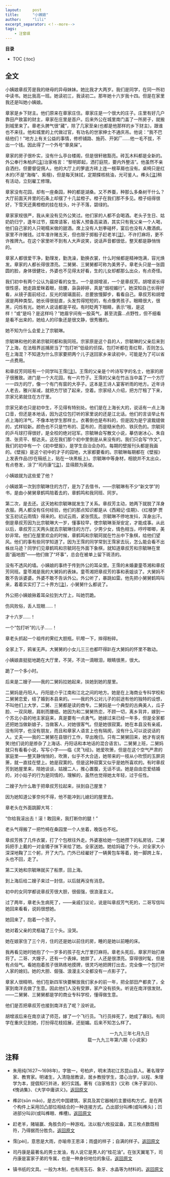 ```yaml
---
layout:     post
title:      "小姨娘"
author:     "lili"
excerpt_separator: <！--more-->
tags:
    - 汪曾祺
---
```


 <!--more-->
 
**目录**
* TOC
{:toc}

## 全文

小姨娘章叔芳是我的继母的异母妹妹。她比我才大两岁。我们是同学，在同一所初中读书。她比我高一班。她读初三，我读初二。那年她十六岁我十四。但是在家里我还是叫她小姨娘。

章家是乡下财主。他们原来在章家庄住。章家庄是一个很大的庄子。庄里有好几户靠田产致富的财主，章家在庄里是首户。后来外公在城里南门盖了一所房子，就搬到城里来了。章老头脾气很“藏”，除了几家至亲(也都是他那样的乡下财主)，跟谁也不来往。他和城里的上代做过官，有功名的世家绅士不通庆吊。他说：“我不巴结他们！”地方上有关公益的事情，修桥铺路、施药、开粥厂……他一毛不拔，不出一个钱。因此得了一个外号“章臭屎”。

章家的房子很朴实，没有什么亭台楼阁，但是很轩敞豁亮。砖瓦木料都是全新的。外公奉行朱柏庐[<a href='#z_1'>注</a><a name='zb_1'></a>]治家格言：“黎明即起，洒打庭院，要内外整洁”。他虽然不亲自洒扫，但要督促佣人。他的大厅上的箩底方砖上连一根草屑也没有。桌椅只是红木的(不是“海梅”、紫檀)，但是每天抹拭，定期搽核桃油，光可鉴人。榫头[<a href='#z_2'>注</a><a name='zb_2'></a>]稍有活动，立刻雇工修理。

章家没有花园，却有一座桑园，种的都是湖桑。又不养蚕，种那么多桑树干什么？大厅前面天井里的石条上却摆了十几盆橙子。橙子在我们那不多见。橙子结得很好，下雪天还黄橙橙的挂在枝头，叶子不落，碧绿的。

章家家规很严，我从来没有见外公笑过。他们家的人都不会喝酒。老头子生日、姑奶奶归宁，逢年过节，摆席请客，给客人预备高粱酒，其实只有我父亲一个人喝，他们自己家的人只喝糯米做的甜酒。席上没有人划拳碰杯，宴后也没有人撒酒疯。家里不许赌钱。过年准许赌五天，但也限于掷骰子赶老羊[<a href='#z_3'>注</a><a name='zb_3'></a>]，不许打麻将，更不许推牌九。在这个家里听不到有人大声说笑，说话声音都很低，整天都是静悄悄的。

章家人都很爱干净，勤理发，勤洗澡，勤换衣裳，什么时候都是精神饱满，容光焕发。章家的人都长得很漂亮。二舅舅、三舅舅都可称为美男子。章老头只是一张圆圆的脸，身体很健壮，外婆也不见得太好看，生的儿女却都那么出众，有点奇怪。

我们初中有两个公认为最好看的女生。一个是胡增淑，一个是章叔芳。胡增淑长得很性感，她走路爱眯着眼，扭腰，袅袅婷婷，真是“烟视媚行”。她深知自己长得好看，从镜子面前经过，反光的玻璃面前，总要放慢脚步，看看自己。章叔芳和胡增淑是两种类型。她长得很挺直，头发剪得短短的，有点像男孩子。眼睛很大，很黑，闪烁有光。她听人说话都是平视。有时眨两下眼睛，表示“哦，是这样！”或“是吗？是这样吗？”她眉宇间有一股英气，甚至流露…点野性，但不细看是看不出来的，她给人的印象还是很文静，很秀雅的。

她不知为什么会爱上了宗毓琳。

宗毓琳和他的弟弟宗毓珂都和我同班。宗家原是这个县的人，宗毓琳的父亲后来到了上海，在法租界巡捕房当了“包打听”低级的侦探。包打听都在青红帮，否则怎么在上海混？不知道为什么宗家要把两个儿子送回家乡来读初中，可能是为了可以省一点费用。

和章叔芳同班有一个同学叫王霈[<a href='#z_4'>注</a><a name='zb_4'></a>]。王霈的父亲是个吟诗写字的名士，他家的房子很雅致。进门是一个大花园，有一片竹子。王霈的父亲在竹丛当中盖了一个方厅一一四方的厅，像一个有门有窗的大亭子。这本是王诗人宴客听雨的地方。近年诗人老去，雅兴渐减，就把方厅锁了起来，空着。宗家经人介绍，把方厅租了下来，宗家兄弟就住在方厅里。

宗家兄弟也只是初中生，不见得有特别处。他们是在上海长大的，说话有一点上海口音，但还是本地话，因为这位包打听的家里说的还是江北话。他们的言谈举止有点上海的洋气，不像本地学生那样土。衣著倒也是布料的，但是因为是宁波裁缝做的，式样较新。颜色也不只是竹布的、蓝布的，而是糙米色的、铁灰色的。宗毓珂的乒乓球打得很好，是全校的绝对冠军。宗毓琳会写散文小说，摹仿谢冰心、朱自清、张资平、郁达夫。这在我们那个初中里倒是从来没有的。我们只会写“作文”。我们的初中有一个《初中壁报》，是学生自治会办的。每期的壁报刊头都是我画的。《壁报》是这个初中的才子的园地，大家都要看的。宗毓琳每期都在《壁报》上发表作品(抄在稿纸上，贴在一块黑板上)。宗毓琳中等身材，相貌并不太出众，有点卷发，涂了“司丹康”[<a href='#z_5'>注</a><a name='zb_5'></a>]，显得颇为英俊。

小姨娘就为这些爱了他？

小姨娘第一次到宗毓琳住的方厅，是为了去借书，——宗毓琳有不少“新文学”的书，是由小舅舅章鹤鸣陪着去的，章鹤鸣和我同班、同岁。

第二次，是去还。这天她和宗毓琳就发生了关系。章叔芳主动，她两下就脱了浑身衣服。两人都没有任何经验，他们的那点知识都是从《西厢记·佳期》、《红楼梦·贾宝玉初试云雨情》得来的。初试云雨，紧张慌乱。宗毓琳不停地发抖，浑身出汗。倒是章叔芳因为比宗毓琳大一岁，懂事较早，使宗毓琳渐渐安定，才能成事。从此以后，章叔芳三天两头就去宗毓琳住的方厅。少男少女，情色相当，哼哼唧唧，美妙非常。他们在屋里欢会的时候，章鹤鸣和宗毓珂就在竹丛中下象棋，给他们望风。他们的事有些同学知道了。因为王霈的同学常到王霈家去玩，怎么能会看不出蛛丝马迹？同学们见章鹤鸣和宗毓珂在外面下象棋，就知道章叔芳和宗毓琳在里面“画地图”——他们做了“坏事”，总会在被单上留下斑渍的。

没有不透风的墙。小姨娘的事终于传到外公的耳朵里。王霈的未婚妻童苓湘和章叔芳同班。童苓湘是我的大舅妈的表妹。童苓湘把章叔芳的事和表姐谈了。大舅妈不敢不告诉婆婆。外婆不敢不告诉外公。外公听了，暴跳如雷。他先把小舅舅鹤鸣叫来，着着实实打了二十界方[<a href='#z_6'>注</a><a name='zb_6'></a>]，小舅舅什么都说了。

外公把小姨娘揪着耳朵拉到大厅上，叫她罚跪。

伤风败俗，丢人现眼……！

才十六岁……！

一个“包打听”的儿子……！

章老头抓起一个祖传的霁红大胆瓶，叭嚓一下，摔得粉碎。

全家上下，鸦雀无声。大舅舅的小女儿三三也都吓得趴在大舅妈的怀里不敢动。

小姨娘直挺挺地跪在大厅里，不哭，不流一滴眼泪，眼睛很黑，很大。

跪了一个多小时。

后来是二嫂子——我的二舅妈拉她起来，扶她到她的屋里。

二舅妈是丹阳人。丹阳是介乎江南和江北之间的地方。她是在上海商业专科学校和二舅舅恋爱，结了婚到本县来的。——我的外公对儿子的前途有他的独特的设想，不叫他们上大学，二舅、三舅都是读的商专。二舅妈是一个典型的古典美人，瓜子脸、一双凤眼，肩削而腰细。她因为和二舅舅热恋，不顾一切，离乡背井，嫁到一个苏北小县的地主家庭来，真是要有一点勇气。她嫁过来已经一年多，但是全家都还把她当做新娘子，当做客人，对她很客气。但是她很寂寞。她在本县没有亲戚，没有同学，也没有朋友，而且和章家人语言上也有隔阂，没有什么可以说说话的人。丈夫——我的二舅舅在县银行工作，早出晚归。只有二舅舅回来，她才有说有笑(他们说的是掺杂了上海话、丹阳话和本地话的混合语言)。二舅舅上班，二舅妈就只有看看小说，写写小字——临《灵飞经》。她爱吹箫，但是在这个空气严肃的家庭里——整天静悄悄的，吹箫，似乎不大合适，她带来的一枝从小吹惯的玉屏洞箫，就一直挂在壁上。她是寂寞的。但是这种寂寞又似乎是她所喜欢的。有时章叔芳到她屋里来，陪她谈谈，姑嫂二人，推心置腹，无话不谈。她是自由恋爱结婚的，对小姑子的行为是同情的，理解的，虽然也觉得她太年轻，过于任性。

二嫂子为什么敢于把章叔芳拉起来，扶到自己屋里？

因为她知道公爹奈何不得，他不能冲到儿媳妇的屋里去。

章老头在外面跳脚大骂：

“你给我滚出去！滚！敢回来，我打断你的腿！”

老头气得搬了一把竹椅在桑园里一个人坐着，晚饭也不吃。

章叔芳拣了几件衣裳，打了个包袱往外走。外婆塞给她一包她攒下的私房钱，二舅妈把手上戴的一对金镯子抹下来给了她。全家送她。她给妈磕了个头，对全家大小深深地鞠了三个躬，开了大门。门外已经雇好了一辆黄包车等着，她一脚跨上车，头也不回，走了。

第二天她和宗毓琳就买了船票，回上海。

到上海后给二嫂子来过一封信，以后就再没有消息。

初中的女同学都说章叔芳很大胆，很倔强，很浪漫主义。

过了两年，章老头生病死了，——亲戚们议论，说是叫章叔芳气死的，二哥写信叫她回来看看，说妈很想她。

她回来了，抱着一个孩子。

她对着父亲的灵柩磕了三个头。没哭。

她在娘家住了三个月，住的还是她以前住的房，睡的是她以前睡的床。

我再看见她时她抱了个一岁多的孩子在大厅里打麻将。章老头死后，章家开始打麻将了。二哥、大嫂子，还有一个表婶。她胖了。人还是很漂亮。穿得很时髦，但是有点俗气。看她抱着孩子很熟练地摸牌，很灵巧地把牌打出去，完全像一个包打听人家的媳妇。她的大胆、倔强、浪漫主义全都没有一点影子了。

章家人很精明，他们在新四军快要解放我们家乡的前一年，把全部田产都卖了，全家到南洋去做了生意。因此他们人没有受罪，家产没有损失。听说在南洋很发财。——二舅舅、三舅舅都是学的商业专科学校，懂得做生意。

他们是否把章叔芳也接到南洋去了呢？没听说。

胡增淑后来在南京读了师范，嫁了一个飞行员。飞行员摔死了，她成了寡妇。有同学在重庆见到她，打扮得花枝招展，还挺媚。后来不知怎么样了。


<p style='text-align:right; padding: 0 5vw 0 0'>一九九三年七月九日<br/>载一九九三年第六期《小说家》</p>





## 注释
* <a name='z_1'></a> 朱用纯(1627～1698年)，字致一，号柏庐，明末清初江苏昆山县人。著名理学家、教育家。明诸生，入清隐居教读，居乡教授学生，潜心治学，以程、朱理学为本，提倡知行并进，躬行实践。著有《治家格言》(又称《朱子家训》)、《愧讷集》、《大学中庸讲义》。<a href='#zb_1'>返回原文</a>

* <a name='z_2'></a> 榫卯(sǔn mǎo)，是古代中国建筑、家具及其它器械的主要结构方式，是在两个构件上采用凹凸部位相结合的一种连接方式。凸出部分叫榫(或叫榫头)；凹进部分叫卯(或叫榫眼、榫槽)。<a href='#zb_2'>返回原文</a>


* <a name='z_3'></a> 赶老羊，赌输赢、角胜负的一种游戏。法以骰六枚投盆盎，其三枚点数既相符，乃得据而分胜负。<a href='#zb_3'>返回原文</a>


* <a name='z_4'></a> 霈[pèi]，意思是大雨，亦喻帝王恩泽；雨盛的样子；自满的样子。<a href='#zb_4'>返回原文</a>

* <a name='z_5'></a> 司丹康是最著名的男士发油，有人说它是男人的“桂花油”。在张天翼笔下，司丹康是富家子弟的专属，也是一种身份地位的象征。<a href='#zb_5'>返回原文</a>


* <a name='z_6'></a> 镇书纸的文具。一般为木制，也有用玉石、象牙、水晶等为材料的。<a href='#zb_6'>返回原文</a>

